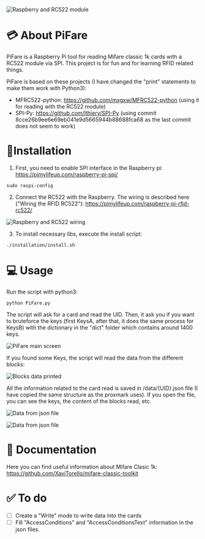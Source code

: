 ![Raspberry and RC522 module](./installation/images/PiFare.png "Raspberry and RC522 module")


# 💳 About PiFare
PiFare is a Raspberry Pi tool for reading Mifare classic 1k cards with a RC522 module via SPI. This project is for fun and for learning RFID related things.

PiFare is based on these projects (I have changed the "print" statements to make them work with Python3): 

* MFRC522-python: https://github.com/mxgxw/MFRC522-python (using it for reading with the RC522 module)
* SPI-Py: https://github.com/lthiery/SPI-Py (using commit 8cce26b9ee6e69eb041e9d5665944b88688fca68 as the last commit does not seem to work)


# 📝Installation 

1. First, you need to enable SPI interface in the Raspberry pi: https://pimylifeup.com/raspberry-pi-spi/

```
sudo raspi-config
```

2. Connect the RC522 with the Raspberry. The wiring is described here ("Wiring the RFID RC522"): https://pimylifeup.com/raspberry-pi-rfid-rc522/

![Raspberry and RC522 wiring](./installation/images/Wiring.png "Raspberry and RC522 wiring")

3. To install necessary libs, execute the install script: 
```
./installation/install.sh
```

# 💻 Usage 
Run the script with python3: 
```
python PiFare.py
```

The script will ask for a card and read the UID. Then, it ask you if you want to bruteforce the keys (first KeysA, after that, it does the same process for KeysB) with the dictionary in the "dict" folder which contains around 1400 keys. 

![PiFare main screen](./installation/images/bruteforceKeysA.png "PiFare main screen")

If you found some Keys, the script will read the data from the different blocks: 

![Blocks data printed](./installation/images/blocksread.png "Blocks data printed")

All the information related to the card read is saved in /data/{UID}.json file (I have copied the same structure as the proxmark uses). If you open the file, you can see the keys, the content of the blocks read, etc. 

![Data from json file](./installation/images/jsonwithdata1.png "Data from json file")

![Data from json file](./installation/images/jsonwithdata2.png "Data from json file")


# 📂 Documentation
Here you can find useful information about Mifare Clasic 1k: https://github.com/XaviTorello/mifare-classic-toolkit


# ✅ To do
- [ ] Create a "Write" mode to write data into the cards
- [ ] Fill "AccessConditions" and "AccessConditionsText" information in the json files.
